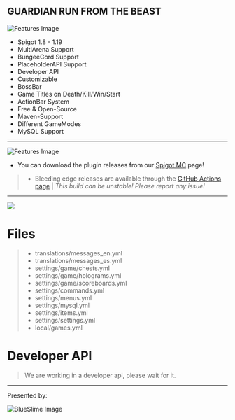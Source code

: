 GUARDIAN RUN FROM THE BEAST
---

<img align="center" alt="Features Image" src="https://i.imgur.com/wrhacot.png">

* Spigot 1.8 - 1.19
* MultiArena Support
* BungeeCord Support
* PlaceholderAPI Support
* Developer API
* Customizable
* BossBar
* Game Titles on Death/Kill/Win/Start
* ActionBar System
* Free & Open-Source
* Maven-Support
* Different GameModes
* MySQL Support

---


<img align="center" alt="Features Image" src="https://cdn.discordapp.com/attachments/987409771302883341/987454795906433054/DownloadLink.png">

- You can download the plugin releases from our [Spigot MC](https://www.spigotmc.org/resources/88817/) page!
> - Bleeding edge releases are available through the [GitHub Actions page](https://github.com/MrUniverse44/GuardianRFTB2/actions)  |  *This build can be unstable! Please report any issue!*

---

<img align="center" src="https://i.imgur.com/7dNuZ9H.png">

# Files

> - translations/messages_en.yml
> - translations/messages_es.yml
> - settings/game/chests.yml
> - settings/game/holograms.yml
> - settings/game/scoreboards.yml
> - settings/commands.yml
> - settings/menus.yml
> - settings/mysql.yml
> - settings/items.yml
> - settings/settings.yml
> - local/games.yml

# Developer API

> We are working
> in a developer api,
> please wait for it.

---

Presented by:

<img align="left" alt="BlueSlime Image" src="https://i.imgur.com/jUBJjHy.png" />

